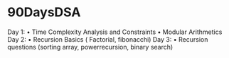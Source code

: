# 90DaysDSA

Day 1:
      • Time Complexity Analysis and Constraints
      • Modular Arithmetics
Day 2:
      • Recursion Basics ( Factorial, fibonacchi)
Day 3: 
      • Recursion questions (sorting array, powerrecursion, binary search)
